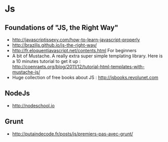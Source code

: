 # Js

## Foundations of "JS, the Right Way"

* http://javascriptissexy.com/how-to-learn-javascript-properly
* http://braziljs.github.io/js-the-right-way/
* http://fr.eloquentjavascript.net/contents.html For beginners
* A bit of Mustache. A really extra super simple templating library. Here is a 10 minutes tutorial to get it up : http://coenraets.org/blog/2011/12/tutorial-html-templates-with-mustache-js/
* Huge collection of free books about JS : http://jsbooks.revolunet.com

## NodeJs

* http://nodeschool.io

## Grunt

* http://putaindecode.fr/posts/js/premiers-pas-avec-grunt/
